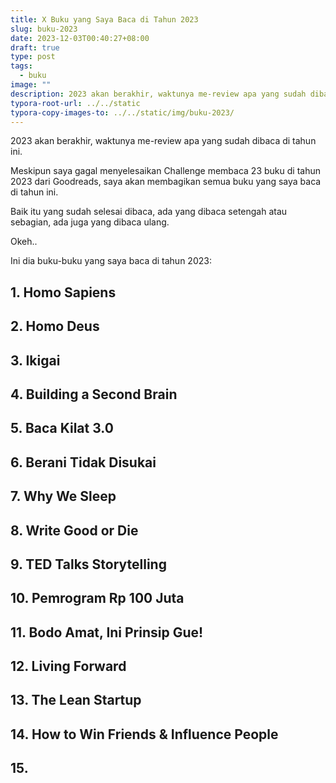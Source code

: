 ```yaml
---
title: X Buku yang Saya Baca di Tahun 2023
slug: buku-2023
date: 2023-12-03T00:40:27+08:00
draft: true
type: post
tags:
  - buku
image: ""
description: 2023 akan berakhir, waktunya me-review apa yang sudah dibaca di tahun ini. Ini dia buku-buku yang saya baca selama tahun 2023.
typora-root-url: ../../static
typora-copy-images-to: ../../static/img/buku-2023/
---
```

2023 akan berakhir, waktunya me-review apa yang sudah dibaca di tahun ini.

Meskipun saya gagal menyelesaikan Challenge membaca 23 buku di tahun 2023 dari Goodreads, saya akan membagikan semua buku yang saya baca di tahun ini.

Baik itu yang sudah selesai dibaca, ada yang dibaca setengah atau sebagian, ada juga yang dibaca ulang.

Okeh..

Ini dia buku-buku yang saya baca di tahun 2023:

## 1. Homo Sapiens

## 2. Homo Deus

## 3. Ikigai

## 4. Building a Second Brain

## 5. Baca Kilat 3.0

## 6. Berani Tidak Disukai

## 7. Why We Sleep

## 8. Write Good or Die

## 9. TED Talks Storytelling

## 10. Pemrogram Rp 100 Juta

## 11. Bodo Amat, Ini Prinsip Gue!

## 12. Living Forward

## 13. The Lean Startup

## 14. How to Win Friends & Influence People

## 15. 